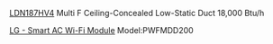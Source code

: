 [LDN187HV4](https://www.ecomfort.com/LG-LDN187HV4/p95027.html)
Multi F Ceiling-Concealed Low-Static Duct
18,000 Btu/h

[LG - Smart AC Wi-Fi Module](https://www.ecomfort.com/LG-PWFMDD200/p95033.html)
Model:PWFMDD200

